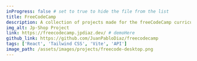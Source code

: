 ```yaml
---
inProgress: false # set to true to hide the file from the list
title: FreeCodeCamp
description: A collection of projects made for the freeCodeCamp curriculum. Includes a Markdown Previewer, a Drum Machine, a Calculator, a Pomodoro Clock, a Random Quote Machine and many more.
img_alt: Jp·Shop Project
link: https://freecodecamp.jpdiaz.dev/ # demoHere
github_link: https://github.com/JuanPabloDiaz/freecodecamp
tags: ['React', 'Tailwind CSS', 'Vite', 'API']
image_path: /assets/images/projects/freecode-desktop.png
---
```

